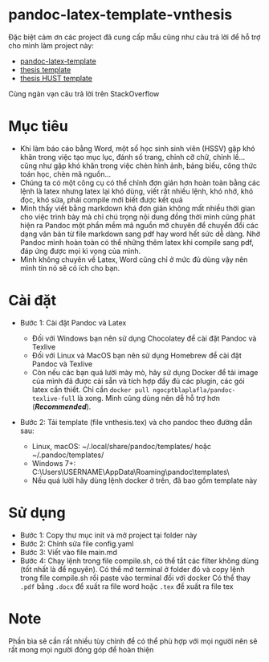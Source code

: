 pandoc-latex-template-vnthesis
===
Đặc biệt cảm ơn các project đã cung cấp mẫu cũng như câu trả lời để hỗ trợ cho mình làm project này:

- [pandoc-latex-template](https://github.com/Wandmalfarbe/pandoc-latex-template)
- [thesis template](https://github.com/DoHaiSon/Master_Thesis)
- [thesis HUST template](https://www.overleaf.com/latex/templates/bia-triet/ydjvggvbkvhg)

Cùng ngàn vạn câu trả lời trên StackOverflow

# Mục tiêu

- Khi làm báo cáo bằng Word, một số học sinh sinh viên (HSSV) gặp khó khăn trong việc tạo mục lục, đánh số trang, chỉnh
  cỡ chữ, chỉnh lề... cũng như gặp khó khăn trong việc chèn hình ảnh, bảng biểu, công thức toán học, chèn mã nguồn...
- Chúng ta có một công cụ có thể chỉnh đơn giản hơn hoàn toàn bằng các lệnh là latex nhưng latex lại khó dùng, viết rất 
nhiều lệnh, khó nhớ, khó đọc, khó sửa, phải compile mới biết được kết quả
- Mình thấy viết bằng markdown khá đơn giản không mất nhiều thời gian cho việc trình bày mà chỉ chú trọng nội dung đồng 
thời mình cũng phát hiện ra Pandoc một phần mềm mã nguồn mở chuyên để chuyển đổi các dạng văn bản từ file markdown sang
pdf hay word hết sức dễ dàng. Nhờ Pandoc mình hoàn toàn có thể những thêm latex khi compile sang pdf, đáp ứng được mọi kì
vọng của mình.
- Mình không chuyên về Latex, Word cũng chỉ ở mức đủ dùng vậy nên mình tin nó sẽ có ích cho bạn.

# Cài đặt
- Bước 1: Cài đặt Pandoc và Latex
  - Đối với Windows bạn nên sử dụng Chocolatey để cài đặt Pandoc và Texlive
  - Đối với Linux và MacOS bạn nên sử dụng Homebrew để cài đặt Pandoc và Texlive
  - Còn nếu các bạn quá lười mày mò, hãy sử dụng Docker để tải image của mình đã được cài sẵn và tích hợp đầy đủ các plugin,
  các gói latex cần thiết. Chỉ cần `docker pull ngocptblaplafla/pandoc-texlive-full` là xong. Mình cũng dùng nên dễ hỗ trợ
  hơn (**_Recommended_**).

- Bước 2: Tải template (file vnthesis.tex) và cho pandoc theo đường dẫn sau:
  - Linux, macOS: ~/.local/share/pandoc/templates/ hoặc ~/.pandoc/templates/
  - Windows 7+: C:\Users\USERNAME\AppData\Roaming\pandoc\templates\
  - Nếu quá lười hãy dùng lệnh docker ở trên, đã bao gồm template này

# Sử dụng
- Bước 1: Copy thư mục init và mở project tại folder này
- Bước 2: Chỉnh sửa file config.yaml  
- Bước 3: Viết vào file main.md  
- Bước 4: Chạy lệnh trong file compile.sh, có thể tắt các filter không dùng (tốt nhất là để nguyên). Có thể mở terminal ở 
folder đó và copy lệnh trong file compile.sh rồi paste vào terminal đối với docker
Có thể thay `.pdf` bằng `.docx` để xuất ra file word hoặc `.tex` để xuất ra file tex 

# Note
Phần bìa sẽ cần rất nhiều tùy chỉnh để có thể phù hợp với mọi người nên sẽ rất mong mọi người đóng góp để hoàn thiện